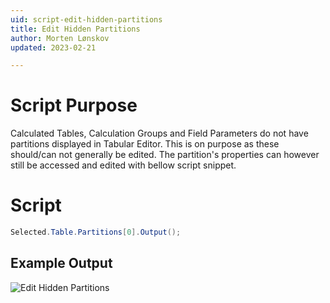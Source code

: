 ```yaml
---
uid: script-edit-hidden-partitions
title: Edit Hidden Partitions
author: Morten Lønskov
updated: 2023-02-21

---
```


# Script Purpose
Calculated Tables, Calculation Groups and Field Parameters do not have partitions displayed in Tabular Editor. This is on purpose as these should/can not generally be edited. The partition's properties can however still be accessed and edited with bellow script snippet.
# Script

```C#
Selected.Table.Partitions[0].Output();
```


## Example Output
![Edit Hidden Partitions](~/images/Cscripts/show-hidden-partitions.png)

